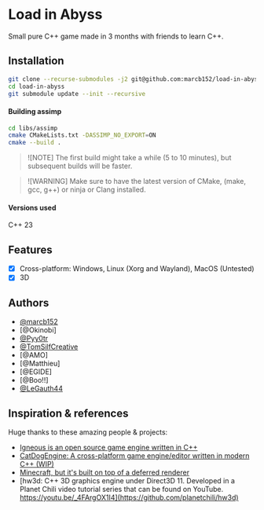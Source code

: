 # Load in Abyss

Small pure C++ game made in 3 months with friends to learn C++.

## Installation

```bash
git clone --recurse-submodules -j2 git@github.com:marcb152/load-in-abyss.git
cd load-in-abyss
git submodule update --init --recursive
```

#### Building assimp

```bash
cd libs/assimp
cmake CMakeLists.txt -DASSIMP_NO_EXPORT=ON
cmake --build .
```

> ![NOTE]
> The first build might take a while (5 to 10 minutes), but subsequent builds will be faster.

> ![WARNING]
> Make sure to have the latest version of CMake, (make, gcc, g++) or ninja or Clang installed.

#### Versions used

C++ 23

## Features

- [x] Cross-platform: Windows, Linux (Xorg and Wayland), MacOS (Untested)
- [x] 3D

## Authors

- [@marcb152](https://www.github.com/marcb152)
- [@Okinobi]
- [@Pyy0tr](https://github.com/Pyy0tr)
- [@TomSilfCreative](https://github.com/TomSilfCreative)
- [@AMO]
- [@Matthieu]
- [@EGIDE]
- [@Boo!!]
- [@LeGauth44](https://github.com/LeGauth44)

## Inspiration & references

Huge thanks to these amazing people & projects:
- [Igneous is an open source game engine written in C++](https://github.com/MissingBitStudios/igneous)
- [CatDogEngine: A cross-platform game engine/editor written in modern C++ (WIP)](https://github.com/meta4d-me/CatDogEngine)
- [Minecraft, but it's built on top of a deferred renderer](https://github.com/jdah/minecraft-again)
- [hw3d: C++ 3D graphics engine under Direct3D 11. Developed in a Planet Chili video tutorial series that can be found on YouTube. https://youtu.be/_4FArgOX1I4](https://github.com/planetchili/hw3d)
